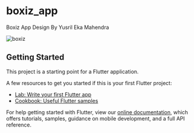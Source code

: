 # boxiz_app

Boxiz App Design By Yusril Eka Mahendra

![boxiz](https://user-images.githubusercontent.com/65325397/134838127-e2641fcb-c3ad-4cac-8f9e-c20878f37597.jpg)


## Getting Started

This project is a starting point for a Flutter application.

A few resources to get you started if this is your first Flutter project:

- [Lab: Write your first Flutter app](https://flutter.dev/docs/get-started/codelab)
- [Cookbook: Useful Flutter samples](https://flutter.dev/docs/cookbook)

For help getting started with Flutter, view our
[online documentation](https://flutter.dev/docs), which offers tutorials,
samples, guidance on mobile development, and a full API reference.
